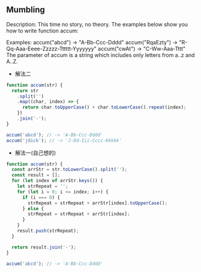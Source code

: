 ## Mumbling

Description:
This time no story, no theory. The examples below show you how to write function accum:

Examples:
accum("abcd") -> "A-Bb-Ccc-Dddd"
accum("RqaEzty") -> "R-Qq-Aaa-Eeee-Zzzzz-Tttttt-Yyyyyyy"
accum("cwAt") -> "C-Ww-Aaa-Tttt"
The parameter of accum is a string which includes only letters from a..z and A..Z.

- 解法二

```js
function accum(str) {
  return str
    .split('')
    .map((char, index) => {
      return char.toUpperCase() + char.toLowerCase().repeat(index);
    })
    .join('-');
}

accum('abcd'); // -> 'A-Bb-Ccc-Dddd'
accum('jdick'); // -> 'J-Dd-Iii-Cccc-Kkkkk'
```

- 解法一(自己想的)

```js
function accum(str) {
  const arrStr = str.toLowerCase().split('');
  const result = [];
  for (let index of arrStr.keys()) {
    let strRepeat = '';
    for (let i = 0; i <= index; i++) {
      if (i === 0) {
        strRepeat = strRepeat + arrStr[index].toUpperCase();
      } else {
        strRepeat = strRepeat + arrStr[index];
      }
    }
    result.push(strRepeat);
  }

  return result.join('-');
}

accum('abcd'); // -> 'A-Bb-Ccc-Dddd'
```
